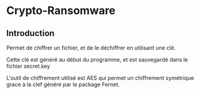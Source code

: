 # Crypto-Ransomware

## Introduction

Permet de chiffrer un fichier, et de le déchiffrer en utilisant une clé.

Cette clé est généré au début du programme, et est sauvegardé dans le fichier secret.key

L'outil de chiffrement utilisé est AES qui permet un chiffrement symétrique grace à la clef généré par le package Fernet.